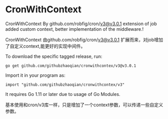 # CronWithContext

CronWithContext By github.com/robfig/cron/v3@v3.0.1 extension of job added custom context, better implementation of the middleware.!

CronWithContext 由github.com/robfig/cron/v3@v3.0.1 扩展而来，对job增加了自定义context,能更好的实现中间件。

To download the specific tagged release, run:

	go get github.com/githubzhaoqian/cronwithcontex/v3@v3.0.1

Import it in your program as:

	import "github.com/githubzhaoqian/cronwithcontex/v3"

It requires Go 1.11 or later due to usage of Go Modules.

基本使用和cron/v3库一样，只是增加了一个context参数，可以传递一些自定义参数。
